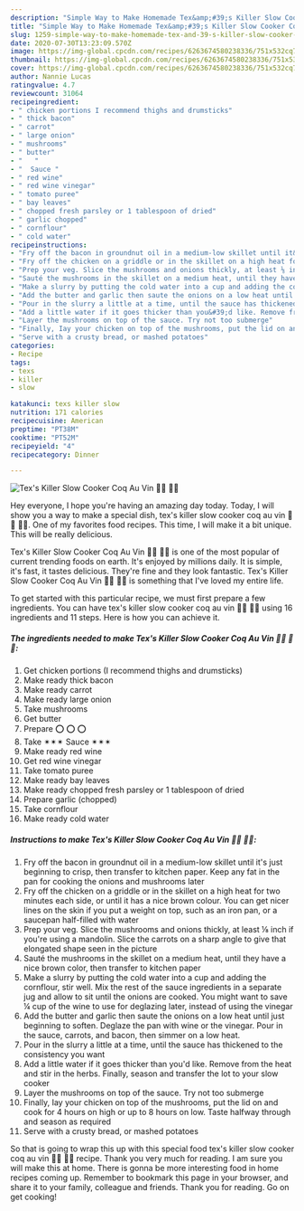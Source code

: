 ```yaml
---
description: "Simple Way to Make Homemade Tex&amp;#39;s Killer Slow Cooker Coq Au Vin 🐔🐷 🍷🍅"
title: "Simple Way to Make Homemade Tex&amp;#39;s Killer Slow Cooker Coq Au Vin 🐔🐷 🍷🍅"
slug: 1259-simple-way-to-make-homemade-tex-and-39-s-killer-slow-cooker-coq-au-vin
date: 2020-07-30T13:23:09.570Z
image: https://img-global.cpcdn.com/recipes/6263674580238336/751x532cq70/texs-killer-slow-cooker-coq-au-vin-🐔🐷-🍷🍅-recipe-main-photo.jpg
thumbnail: https://img-global.cpcdn.com/recipes/6263674580238336/751x532cq70/texs-killer-slow-cooker-coq-au-vin-🐔🐷-🍷🍅-recipe-main-photo.jpg
cover: https://img-global.cpcdn.com/recipes/6263674580238336/751x532cq70/texs-killer-slow-cooker-coq-au-vin-🐔🐷-🍷🍅-recipe-main-photo.jpg
author: Nannie Lucas
ratingvalue: 4.7
reviewcount: 31064
recipeingredient:
- " chicken portions I recommend thighs and drumsticks"
- " thick bacon"
- " carrot"
- " large onion"
- " mushrooms"
- " butter"
- "   "
- "  Sauce "
- " red wine"
- " red wine vinegar"
- " tomato puree"
- " bay leaves"
- " chopped fresh parsley or 1 tablespoon of dried"
- " garlic chopped"
- " cornflour"
- " cold water"
recipeinstructions:
- "Fry off the bacon in groundnut oil in a medium-low skillet until it&#39;s just beginning to crisp, then transfer to kitchen paper. Keep any fat in the pan for cooking the onions and mushrooms later"
- "Fry off the chicken on a griddle or in the skillet on a high heat for two minutes each side, or until it has a nice brown colour. You can get nicer lines on the skin if you put a weight on top, such as an iron pan, or a saucepan half-filled with water"
- "Prep your veg. Slice the mushrooms and onions thickly, at least ⅛ inch if you&#39;re using a mandolin. Slice the carrots on a sharp angle to give that elongated shape seen in the picture"
- "Sauté the mushrooms in the skillet on a medium heat, until they have a nice brown color, then transfer to kitchen paper"
- "Make a slurry by putting the cold water into a cup and adding the cornflour, stir well. Mix the rest of the sauce ingredients in a separate jug and allow to sit until the onions are cooked. You might want to save ¼ cup of the wine to use for deglazing later, instead of using the vinegar"
- "Add the butter and garlic then saute the onions on a low heat until just beginning to soften. Deglaze the pan with wine or the vinegar. Pour in the sauce, carrots, and bacon, then simmer on a low heat."
- "Pour in the slurry a little at a time, until the sauce has thickened to the consistency you want"
- "Add a little water if it goes thicker than you&#39;d like. Remove from the heat and stir in the herbs. Finally, season and transfer the lot to your slow cooker"
- "Layer the mushrooms on top of the sauce. Try not too submerge"
- "Finally, Iay your chicken on top of the mushrooms, put the lid on and cook for 4 hours on high or up to 8 hours on low. Taste halfway through and season as required"
- "Serve with a crusty bread, or mashed potatoes"
categories:
- Recipe
tags:
- texs
- killer
- slow

katakunci: texs killer slow 
nutrition: 171 calories
recipecuisine: American
preptime: "PT38M"
cooktime: "PT52M"
recipeyield: "4"
recipecategory: Dinner

---
```



![Tex&#39;s Killer Slow Cooker Coq Au Vin 🐔🐷 🍷🍅](https://img-global.cpcdn.com/recipes/6263674580238336/751x532cq70/texs-killer-slow-cooker-coq-au-vin-🐔🐷-🍷🍅-recipe-main-photo.jpg)

Hey everyone, I hope you're having an amazing day today. Today, I will show you a way to make a special dish, tex&#39;s killer slow cooker coq au vin 🐔🐷 🍷🍅. One of my favorites food recipes. This time, I will make it a bit unique. This will be really delicious.



Tex&#39;s Killer Slow Cooker Coq Au Vin 🐔🐷 🍷🍅 is one of the most popular of current trending foods on earth. It's enjoyed by millions daily. It is simple, it's fast, it tastes delicious. They're fine and they look fantastic. Tex&#39;s Killer Slow Cooker Coq Au Vin 🐔🐷 🍷🍅 is something that I've loved my entire life.


To get started with this particular recipe, we must first prepare a few ingredients. You can have tex&#39;s killer slow cooker coq au vin 🐔🐷 🍷🍅 using 16 ingredients and 11 steps. Here is how you can achieve it.

<!--inarticleads1-->

##### The ingredients needed to make Tex&#39;s Killer Slow Cooker Coq Au Vin 🐔🐷 🍷🍅:

1. Get  chicken portions (I recommend thighs and drumsticks)
1. Make ready  thick bacon
1. Make ready  carrot
1. Make ready  large onion
1. Take  mushrooms
1. Get  butter
1. Prepare  ⭕ ⭕ ⭕
1. Take  ✴✴✴ Sauce ✴✴✴
1. Make ready  red wine
1. Get  red wine vinegar
1. Take  tomato puree
1. Make ready  bay leaves
1. Make ready  chopped fresh parsley or 1 tablespoon of dried
1. Prepare  garlic (chopped)
1. Take  cornflour
1. Make ready  cold water




<!--inarticleads2-->

##### Instructions to make Tex&#39;s Killer Slow Cooker Coq Au Vin 🐔🐷 🍷🍅:

1. Fry off the bacon in groundnut oil in a medium-low skillet until it&#39;s just beginning to crisp, then transfer to kitchen paper. Keep any fat in the pan for cooking the onions and mushrooms later
1. Fry off the chicken on a griddle or in the skillet on a high heat for two minutes each side, or until it has a nice brown colour. You can get nicer lines on the skin if you put a weight on top, such as an iron pan, or a saucepan half-filled with water
1. Prep your veg. Slice the mushrooms and onions thickly, at least ⅛ inch if you&#39;re using a mandolin. Slice the carrots on a sharp angle to give that elongated shape seen in the picture
1. Sauté the mushrooms in the skillet on a medium heat, until they have a nice brown color, then transfer to kitchen paper
1. Make a slurry by putting the cold water into a cup and adding the cornflour, stir well. Mix the rest of the sauce ingredients in a separate jug and allow to sit until the onions are cooked. You might want to save ¼ cup of the wine to use for deglazing later, instead of using the vinegar
1. Add the butter and garlic then saute the onions on a low heat until just beginning to soften. Deglaze the pan with wine or the vinegar. Pour in the sauce, carrots, and bacon, then simmer on a low heat.
1. Pour in the slurry a little at a time, until the sauce has thickened to the consistency you want
1. Add a little water if it goes thicker than you&#39;d like. Remove from the heat and stir in the herbs. Finally, season and transfer the lot to your slow cooker
1. Layer the mushrooms on top of the sauce. Try not too submerge
1. Finally, Iay your chicken on top of the mushrooms, put the lid on and cook for 4 hours on high or up to 8 hours on low. Taste halfway through and season as required
1. Serve with a crusty bread, or mashed potatoes




So that is going to wrap this up with this special food tex&#39;s killer slow cooker coq au vin 🐔🐷 🍷🍅 recipe. Thank you very much for reading. I am sure you will make this at home. There is gonna be more interesting food in home recipes coming up. Remember to bookmark this page in your browser, and share it to your family, colleague and friends. Thank you for reading. Go on get cooking!
